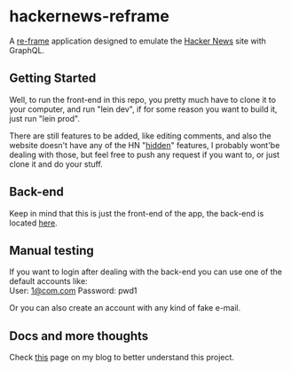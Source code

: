 # hackernews-reframe

A [re-frame](https://github.com/day8/re-frame) application designed to emulate the [Hacker News](https://news.ycombinator.com/) site with GraphQL.

## Getting Started

Well, to run the front-end in this repo, you pretty much have to clone it to your computer, and run "lein dev", if for some reason you want to build it, just run "lein prod".

There are still features to be added, like editing comments, and also the website doesn't have any of the HN "[hidden](https://github.com/minimaxir/hacker-news-undocumented)" features, I probably wont'be dealing with those, but feel free to push any request if you want to, or just clone it and do your stuff.

## Back-end

Keep in mind that this is just the front-end of the app, the back-end is located [here](https://github.com/giovanialtelino/hackernews-lacinia-datomic).

## Manual testing

If you want to login after dealing with the back-end you can use one of the default accounts like:  
User: 1@com.com Password: pwd1

Or you can also create an account with any kind of fake e-mail.

## Docs and more thoughts

Check [this](https://www.giovanialtelino.com/project/hacker-news-graphql) page on my blog to better understand this project.
